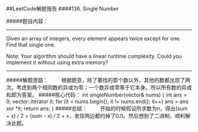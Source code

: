 ##LeetCode解题报告
####136. Single Number

#####题目内容：
***
Given an array of integers, every element appears twice except for one. Find that single one.

Note:
Your algorithm should have a linear runtime complexity. Could you implement it without using extra memory?
***
#####解题思路：
&#160;&#160;&#160;&#160;&#160;&#160;&#160;&#160;根据题意，除了要找的那个数以外，其他的数都出现了两次。考虑到两个相同数的异或为零；一个数异或零等于它本身。所以所有数的异或和即为答案。
#####核心代码：
	int singleNumber(vector<int>& nums) 
    {
        int ans = 0;
        vector<int>::iterator it;
        for (it = nums.begin(); it != nums.end(); it++)
            ans = ans xor *it;
        return ans;
    }
#####总结：
&#160;&#160;&#160;&#160;&#160;&#160;&#160;&#160;开始的时候假设所求数为n，得出(sum + x) / 2 = (sum - x) / 2 + x，发现两边都约掉了0.0。然后想到了二进制，顺利解决此题。